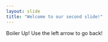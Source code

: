 ```yaml
---
layout: slide
title: "Welcome to our second slide!"
---
```

Boiler Up!
Use the left arrow to go back!
